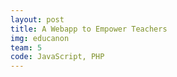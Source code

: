 ```yaml
---
layout: post
title: A Webapp to Empower Teachers
img: educanon 
team: 5
code: JavaScript, PHP
---
```

